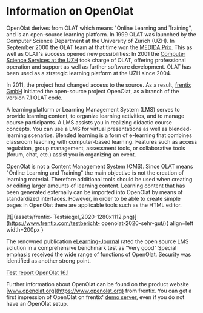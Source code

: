 # Information on OpenOlat

OpenOlat derives from OLAT which means "Online Learning and Training", and is
an open-source learning platform. In 1999 OLAT was launched by the Computer
Science Department at the University of Zurich (UZH). In September 2000 the
OLAT team at that time won the [MEDIDA Prix](http://www.medidaprix.org/ "MEDIDA Prix"). This as well as OLAT's success opened new possibilities: In
2001 the [Computer Science Services at the UZH](http://www.id.uzh.ch) took charge of OLAT, offering professional operation 
and support as well as further software development. OLAT has been used as a 
strategic learning platform at the UZH since 2004.

In 2011, the project host changed access to the source. As a result, [frentix
GmbH](https://www.frentix.com) initiated the open-source project OpenOlat, as
a branch of the version 7.1 OLAT code.

A learning platform or Learning Management System (LMS) serves to provide
learning content, to organize learning activities, and to manage course
participants. A LMS assists you in realizing didactic course concepts. You can
use a LMS for virtual presentations as well as blended-learning scenarios.
Blended learning is a form of e-learning that combines classroom teaching with
computer-based learning. Features such as access regulation, group management,
assessment tools, or collaborative tools (forum, chat, etc.) assist you in
organizing an event.

OpenOlat is not a Content Management System (CMS). Since OLAT means "Online
Learning and Training" the main objective is not the creation of learning
material. Therefore additional tools should be used when creating or editing
larger amounts of learning content. Learning content that has been generated
externally can be imported into OpenOlat by means of standardized interfaces.
However, in order to be able to create simple pages in OpenOlat there are
applicable tools such as the HTML editor.

[![](assets/frentix-
Testsiegel_2020-1280x1112.png)](https://www.frentix.com/testbericht-
openolat-2020-sehr-gut/){ align=left width=200px }

The renowned publication [eLearning-Journal](http://www.elearning-journal.de/)
rated the open source LMS solution in a comprehensive benchmark test as "Very
good" Special emphasis received the wide range of functions of OpenOlat.
Security was identified as another strong point.

[Test report OpenOlat 16.1](https://www.frentix.com/wp-uploads/2015/08/elearningJournal_Test_OpenOlat_2015.pdf)

Further information about OpenOlat can be found on the product website
[www.openolat.org](https://www.openolat.org) from frentix. You can get a first
impression of OpenOlat on frentix' [demo server](http://learn.openolat.com), even if you do not have an OpenOlat setup.

